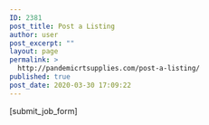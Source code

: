 ```yaml
---
ID: 2381
post_title: Post a Listing
author: user
post_excerpt: ""
layout: page
permalink: >
  http://pandemicrtsupplies.com/post-a-listing/
published: true
post_date: 2020-03-30 17:09:22
---
```

[submit_job_form]